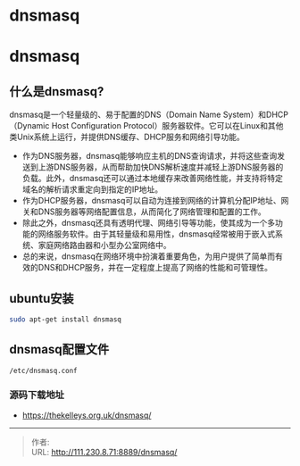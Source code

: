 # dnsmasq


<!--more-->
# dnsmasq
## 什么是dnsmasq?
dnsmasq是一个轻量级的、易于配置的DNS（Domain Name System）和DHCP（Dynamic Host Configuration Protocol）服务器软件。它可以在Linux和其他类Unix系统上运行，并提供DNS缓存、DHCP服务和网络引导功能。

- 作为DNS服务器，dnsmasq能够响应主机的DNS查询请求，并将这些查询发送到上游DNS服务器，从而帮助加快DNS解析速度并减轻上游DNS服务器的负载。此外，dnsmasq还可以通过本地缓存来改善网络性能，并支持将特定域名的解析请求重定向到指定的IP地址。
- 作为DHCP服务器，dnsmasq可以自动为连接到网络的计算机分配IP地址、网关和DNS服务器等网络配置信息，从而简化了网络管理和配置的工作。
- 除此之外，dnsmasq还具有透明代理、网络引导等功能，使其成为一个多功能的网络服务软件。由于其轻量级和易用性，dnsmasq经常被用于嵌入式系统、家庭网络路由器和小型办公室网络中。
- 总的来说，dnsmasq在网络环境中扮演着重要角色，为用户提供了简单而有效的DNS和DHCP服务，并在一定程度上提高了网络的性能和可管理性。

## ubuntu安装
```bash
sudo apt-get install dnsmasq
```

## dnsmasq配置文件
```bash
/etc/dnsmasq.conf
```

### 源码下载地址
- https://thekelleys.org.uk/dnsmasq/


---

> 作者:   
> URL: http://111.230.8.71:8889/dnsmasq/  


